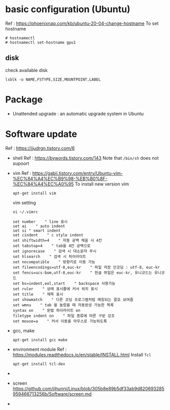 # basic configuration (Ubuntu)
Ref : https://phoenixnap.com/kb/ubuntu-20-04-change-hostname
To set hostname 
```
# hostnamectl
# hostnamectl set-hostname gpu1
```

## disk
check available disk
```
lsblk -o NAME,FSTYPE,SIZE,MOUNTPOINT,LABEL
```
# Package
- Unattended upgrade : an automatic upgrade system in Ubuntu

# Software update
Ref : https://jjudrgn.tistory.com/6
- shell 
  Ref : https://bywords.tistory.com/143
  Note that `/bin/sh` does not supoort 
- vim
  Ref : https://gabii.tistory.com/entry/Ubuntu-vim-%EC%84%A4%EC%B9%98-%EB%B0%8F-%EC%84%A4%EC%A0%95
  To install new version vim
  ```
  apt-get install vim
  ```
  vim setting
  ```
  vi ~/.vimrc
  ```
  ```
  set number    " line 표시
  set ai    " auto indent
  set si " smart indent
  set cindent    " c style indent
  set shiftwidth=4    " 자동 공백 채움 시 4칸
  set tabstop=4    " tab을 4칸 공백으로
  set ignorecase    " 검색 시 대소문자 무시
  set hlsearch    " 검색 시 하이라이트
  set nocompatible    " 방향키로 이동 가능
  set fileencodings=utf-8,euc-kr    " 파일 저장 인코딩 : utf-8, euc-kr
  set fencs=ucs-bom,utf-8,euc-kr    " 한글 파일은 euc-kr, 유니코드는 유니코드
  set bs=indent,eol,start    " backspace 사용가능
  set ruler    " 상태 표시줄에 커서 위치 표시
  set title    " 제목 표시
  set showmatch    " 다른 코딩 프로그램처럼 매칭되는 괄호 보여줌
  set wmnu    " tab 을 눌렀을 때 자동완성 가능한 목록
  syntax on    " 문법 하이라이트 on
  filetype indent on    " 파일 종류에 따른 구문 강조
  set mouse=a    " 커서 이동을 마우스로 가능하도록
  ```

- gcc, make
  ```
  apt-get install gcc make
  ```
- environment module
  Ref : https://modules.readthedocs.io/en/stable/INSTALL.html
  Install `Tcl`
  ```
  apt-get install tcl-dev
  ```
- 
- screen
  https://github.com/jihunni/Linux/blob/305b8e89b5df33ab9d820693285959466713256b/Software/screen.md
- 
